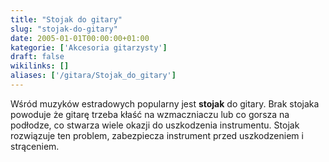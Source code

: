 ```yaml
---
title: "Stojak do gitary"
slug: "stojak-do-gitary"
date: 2005-01-01T00:00:00+01:00
kategorie: ['Akcesoria gitarzysty']
draft: false
wikilinks: []
aliases: ['/gitara/Stojak_do_gitary']
---
```

Wśród muzyków estradowych popularny jest **stojak** do gitary. Brak
stojaka powoduje że gitarę trzeba kłaść na wzmaczniaczu lub co gorsza na
podłodze, co stwarza wiele okazji do uszkodzenia instrumentu. Stojak
rozwiązuje ten problem, zabezpiecza instrument przed uszkodzeniem i
strąceniem.

